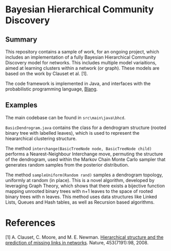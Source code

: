 # Bayesian Hierarchical Community Discovery

## Summary

This repository contains a sample of work, for an ongoing project, which includes an implementation of a fully Bayesian Hierarchical Community Discovery model for networks. This includes multiple model variaitions, aimed at learning clusters within a network (or graph). These models are based on the work by Clauset et al. [1]. 

The code framework is implemented in Java, and interfaces with the probabilistic programming language, [Blang](https://www.stat.ubc.ca/~bouchard/blang/).

## Examples

The main codebase can be found in `src\main\java\bhcd`.

`BasicDendrogram.java` contains the class for a dendrogram structure (rooted binary tree with labelled leaves), which is used to represent the hieararchical clustering structure. 

The method `interchange(BasicTreeNode node, BasicTreeNode child)` performs a Nearest-Neighbour Interchange move, permuting the structure of the dendrogram, used within the Markov Chain Monte Carlo sampler that generates random samples from the posterior distribution.

The method `sampleUniform(Random rand)` samples a dendrogram topology, uniformly at random (in place). This is a novel algorithm, developed by leveraging Graph Theory, which shows that there exists a bijective function mapping unrooted binary trees with n+1 leaves to the space of rooted binary trees with n leaves. This method uses data structures like Linked Lists, Queues and Hash tables, as well as Recursion based algorithms.

# References

[1] A. Clauset, C. Moore, and M. E. Newman. [Hierarchical structure and the prediction of missing links in networks](https://arxiv.org/pdf/0811.0484.pdf). Nature, 453(7191):98, 2008.



